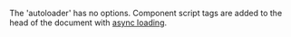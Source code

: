 The 'autoloader' has no options. Component script tags are added to the head of the document with [async loading](https://developer.mozilla.org/en-US/docs/Web/API/HTMLScriptElement/async).